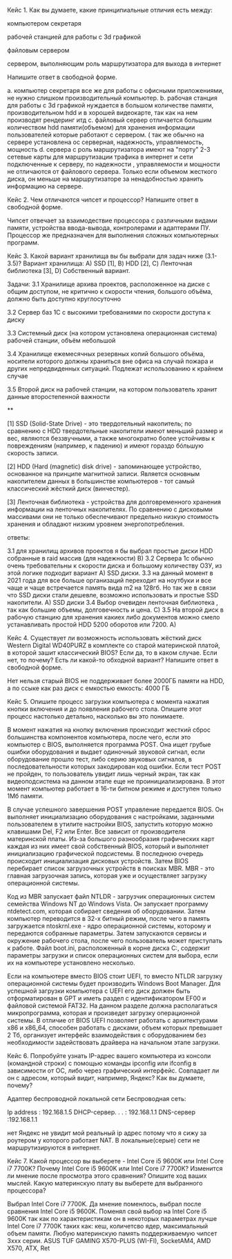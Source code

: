 Кейс 1.
Как вы думаете, какие принципиальные отличия есть между:

компьютером секретаря

рабочей станцией для работы с 3d графикой

файловым сервером

сервером, выполняющим роль маршрутизатора для выхода в интернет

Напишите ответ в свободной форме.

a. компьютер секретаря все же для работы с офисными приложениями, не нужно слишком производительный компьютер.
b. рабочая станция для работы с 3d графикой нуждается в большом количестве памяти, производительном hdd и в хорошей видеокарте, так как на нем производят рендеринг итд
c. файловый сервер отличается большим количеством hdd памяти(объемом) для хранения информации пользователей которые работают с сервером. ( так же обычно на сервере установлена ос серверная, надежность, управляемость, мощность
d. сервера с роль маршрутизатора имеют на "порту" 2-3 сетевые карты для маршрутизации трафика в интернет и сети подключенные к серверу, по надежности , управляемости и мощности не отличаются от файлового сервера. Только если объемом жесткого диска, он меньше на маршрутизаторе за ненадобностью хранить информацию на сервере.

Кейс 2.
Чем отличаются чипсет и процессор? Напишите ответ в свободной форме.

Чипсет отвечает за взаимодествие процессора с различными видами памяти, устройства ввода-вывода, контролерами и адаптерами ПУ.
Процессор же предназначен для выполнения сложных компьютерных программ.

Кейс 3.
Какой вариант хранилища вы бы выбрали для задач ниже (3.1-3.5)?
Вариант хранилища:
А) SSD [1], B) HDD [2], C) Ленточная библиотека [3], D) Собственный вариант.

Задачи:
3.1 Хранилище архива проектов, расположенное на диске с общим доступом, не критично к скорости чтения, большого объёма, должно быть доступно круглосуточно

3.2 Сервер баз 1С с высокими требованиями по скорости доступа к диску

3.3 Системный диск (на котором установлена операционная система) рабочей станции, объём небольшой

3.4 Хранилище ежемесячных резервных копий большого объёма, носители которого должны храниться вне офиса на случай пожара и других непредвиденных ситуаций. Подлежат использованию к крайнем случае

3.5 Второй диск на рабочей станции, на котором пользователь хранит данные второстепенной важности

**

[1] SSD (Solid-State Drive) - это твердотельный накопитель; по сравнению с HDD твердотельные накопители имеют меньший размер и вес, являются беззвучными, а также многократно более устойчивы к повреждениям (например, к падению) и имеют гораздо бóльшую скорость записи.

[2] HDD (Hard (magnetic) disk drive) - запоминающее устройство, основанное на принципе магнитной записи. Является основным накопителем данных в большинстве компьютеров - тот самый классический жёсткий диск (винчестер).

[3] Ленточная библиотека - устройства для долговременного хранения информации на ленточных накопителях. По сравнению с дисковыми массивами они не только обеспечивают предельно низкую стоимость хранения и обладают низким уровнем энергопотребления.

ответы:

3.1 для хранилищ архивов проектов я бы выбрал простые диски HDD собранные в raid массив (для надежности) В)
3.2 Сервера 1с обычно очень требовательны к скорости диска и большому количеству ОЗУ, из этой логике подходит вариант А) SSD диски.
3.3 на данный момент в 2021 года для все больше организаций переходит на ноутбуки и все чаще и чаще встречается память вида m2 на 128гб.
Но так же в связи что SSD диски стали дешевле, возможно использовать и простые SSD накопители. А) SSD диски
3.4 Выбор очевиден ленточная библиотека , так как большие объемы, долговечность и цена. С)
3.5 На второй диск в рабочую станцию для хранения какиех либо документов можно смело устанавливать простой HDD 5200 оборотов или 7200. А)

Кейс 4.
Существует ли возможность использовать жёсткий диск Western Digital WD40PURZ в комплекте со старой материнской платой, в которой зашит классический BIOS? Если да, то в каком случае. Если нет, то почему? Есть ли какой-то обходной вариант? Напишите ответ в свободной форме.

Нет нельзя старый BIOS не поддерживает более 2000ГБ памяти на HDD, а по ссыке как раз диск с емкостью емкость: 4000 ГБ

Кейс 5.
Опишите процесс загрузки компьютера с момента нажатия кнопки включения и до появления рабочего стола. Опишите этот процесс настолько детально, насколько вы это понимаете.

В момент нажатия на кнопку включения происходит жесткий сброс большинства компонентов компьютера, после чего, если это компьютер с BIOS, выполняется программа POST. Она ищет грубые ошибки оборудования и выдает одиночный звуковой сигнал, если оборудование прошло тест, либо серию звуковых сигналов, в последовательности которых закодирован код ошибки. Если тест POST не пройден, то пользователь увидит лишь черный экран, так как видеоподсистема на данном этапе еще не проинициализирована. В этот момент компьютер работает в 16-ти битном режиме и доступен только 1Мб памяти.

В случае успешного завершения POST управление передается BIOS. Он выполняет инициализацию оборудования с настройками, заданными пользователем в утилите настройки BIOS, запустить которую можно клавишами Del, F2 или Enter. Все зависит от производителя материнской платы. Из-за большого разнообразия графических карт каждая из них имеет свой собственный BIOS, который и выполняет инициализацию графической подсистемы. В последнюю очередь происходит инициализация дисковых устройств. Затем BIOS перебирает список загрузочных устройств в поисках MBR. MBR - это главная загрузочная запись, которая уже и осуществляет загрузку операционной системы.

Код из MBR запускает файл NTLDR - загрузчик операционных систем семейства Windows NT до Windows Vista. Он запускает программу ntdetect.com, которая собирает сведения об оборудовании. Затем компьютер переводится в 32-х битный режим, после чего в память загружается ntoskrnl.exe - ядро операционной системы, которому и передаются собранные параметры. Затем запускаются сервисы и окружение рабочего стола, после чего пользователь может приступать к работе. Файл boot.ini, расположенный в корне диска C:\, содержит параметры загрузки и список операционных систем для выбора, если их на компьютере установлено несколько.

Если на компьютере вместо BIOS стоит UEFI, то вместо NTLDR загрузку операционной системы будет производить Windows Boot Manager. Для успешной загрузки компьютера с UEFI его диск должен быть отформатирован в GPT и иметь раздел с идентификатором EF00 и файловой системой FAT32. На данном разделе должна располагаться микропрограмма, которая и произведет загрузку операционной системы. В отличие от BIOS UEFI позволяет работать с архитектурами x86 и x86_64, способен работать с дисками, объем которых превышает 2 Тб, организует интерфейс взаимодействия с оборудованием без необходимости задействовать драйвера на начальном этапе загрузки.

Кейс 6.
Попробуйте узнать IP-адрес вашего компьютера из консоли (командной строки) с помощью команды ipconfig или ifconfig в зависимости от ОС, либо через графический интерфейс. Совпадает ли он с адресом, который видит, например, Яндекс? Как вы думаете, почему?

Адаптер беспроводной локальной сети Беспроводная сеть:

Ip address       : 192.168.1.5
DHCP-сервер. . . : 192.168.1.1
DNS-сервер       :192.168.1.1


   нет Яндекс не увидит мой реальный ip адрес потому что я сижу за роутером у которого работает NAT.
   B локальные(серые) сети не маршрутизируются в интернет.

   Кейс 7.
Какой процессор вы выберете - Intel Core i5 9600K или Intel Core i7 7700K? Почему Intel Core i5 9600K или Intel Core i7 7700K? Изменится ли мнение после просмотра этого сравнения? Опишите ход ваших мыслей. Какую материнскую плату вы выберете для выбранного процессора?

Выбрал Intel Core i7 7700K. Да мнение поменлось, выбрал после сравнения Intel Core i5 9600K.
Поменял свой выбор на Intel Core i5 9600K так как по характеристикам он в некоторых параметрах лучше Intel Core i7 7700K таких как: кеш, количетсво ядер, максимальный объем памяти.
Любую материнскую память поддерживаемую чипсет 3xxx серии.
ASUS TUF GAMING X570-PLUS (WI-FI), SocketAM4, AMD X570, ATX, Ret
